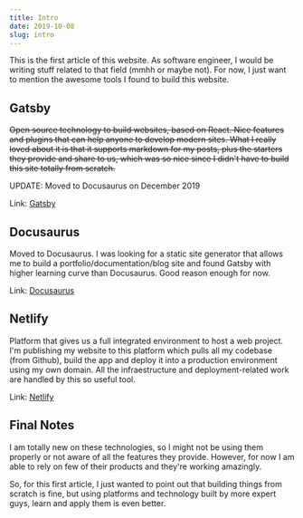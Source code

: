```yaml
---
title: Intro
date: 2019-10-08
slug: intro
---
```


This is the first article of this website. As software engineer, I would be writing stuff related to that field (mmhh or maybe not). For now, I just want to mention the awesome tools I found to build this website.

<!--truncate-->

## Gatsby

~~Open source technology to build websites, based on React. Nice features and plugins that can help anyone to develop modern sites. What I really loved about it is that it supports markdown for my posts, plus the starters they provide and share to us, which was so nice since I didn't have to build this site totally from scratch.~~

UPDATE: Moved to Docusaurus on December 2019

Link: [Gatsby](https://www.gatsbyjs.org/)

## Docusaurus

Moved to Docusaurus. I was looking for a static site generator that allows me to build a portfolio/documentation/blog site and found Gatsby with higher learning curve than Docusaurus. Good reason enough for now.

Link: [Docusaurus](https://docusaurus.io/)

## Netlify

Platform that gives us a full integrated environment to host a web project. I'm publishing my website to this platform which pulls all my codebase (from Github), build the app and deploy it into a production environment using my own domain. All the infraestructure and deployment-related work are handled by this so useful tool.

Link: [Netlify](https://www.netlify.com/)

## Final Notes

I am totally new on these technologies, so I might not be using them properly or not aware of all the features they provide. However, for now I am able to rely on few of their products and they're working amazingly.

So, for this first article, I just wanted to point out that building things from scratch is fine, but using platforms and technology built by more expert guys, learn and apply them is even better.
